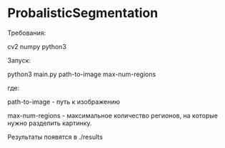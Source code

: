 # ProbalisticSegmentation

Требования:

cv2
numpy
python3

Запуск:

python3 main.py path-to-image max-num-regions

где:

path-to-image - путь к изображению

max-num-regions - максимальное количество регионов, на которые нужно разделить картинку. 

Результаты появятся в ./results
